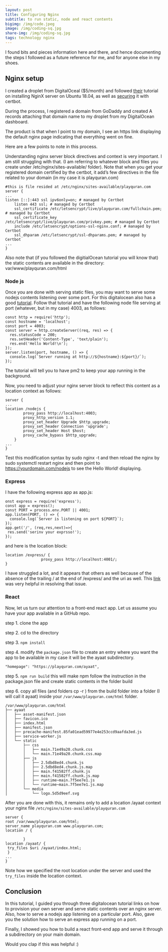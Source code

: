 ```yaml
---
layout: post
title: Configuring Nginx 
subtitle: to run static, node and react contents
bigimg: /img/code.jpeg
image: /img/coding-sq.jpg
share-img: /img/coding-sq.jpg
tags: technology nginx
---
```

I found bits and pieces information here and there, and hence documenting the steps I followed as a future reference for me, and for anyone else in my shoes.

## Nginx setup
I created a droplet from DigitalOceal ($5/month) and followed [their](https://www.digitalocean.com/community/tutorials/how-to-install-nginx-on-ubuntu-18-04) tutorial on installing NginX server on Ubuntu 18.04, as well as [securing](https://www.digitalocean.com/community/tutorials/how-to-secure-nginx-with-let-s-encrypt-on-ubuntu-18-04) it with certbot.

During the process, I registered a domain from GoDaddy and created A records attaching that domain name to my droplet from my DigitalOcean dashboard.

The product is that when I point to my domain, I see an https link displaying the default nginx page indicating that everything went on fine.

Here are a few points to note in this process.

Understanding nginx server block directives and context is very important. I am still struggling with that. (I am referring to whatever block and files you create under /etc/nginx/sites-available/ folder). Note that when you get your registered domain certified by the certbot, it add’s few directives in the file related to your domain (in my case it is playquran.com)

```
#this is file resided at /etc/nginx/sites-available/playquran.com
server {
...
listen [::]:443 ssl ipv6only=on; # managed by Certbot
    listen 443 ssl; # managed by Certbot
    ssl_certificate /etc/letsencrypt/live/playquran.com/fullchain.pem; # managed by Certbot
    ssl_certificate_key /etc/letsencrypt/live/playquran.com/privkey.pem; # managed by Certbot
    include /etc/letsencrypt/options-ssl-nginx.conf; # managed by Certbot
    ssl_dhparam /etc/letsencrypt/ssl-dhparams.pem; # managed by Certbot
...
}
```

Also note that (if you followed the digitialOcean tutorial you will know that) the static contents are available in the directory: var/www/playquran.com/html

### Node js
Once you are done with serving static files, you may want to serve some nodejs contents listening over some port. For this digitalocean also has a good [tutorial](https://www.digitalocean.com/community/tutorials/how-to-set-up-a-node-js-application-for-production-on-ubuntu-18-04). Follow that tutorial and have the following node file serving at port (whatever, but in my case) 4003, as follows:

```
const http = require('http');
const hostname = 'localhost';
const port = 4003;
const server = http.createServer((req, res) => {
  res.statusCode = 200;
  res.setHeader('Content-Type', 'text/plain');
  res.end('Hello World!\n');
});
server.listen(port, hostname, () => {
  console.log(`Server running at http://${hostname}:${port}/`);
});
```

The tutorial will tell you to have pm2 to keep your app running in the background.

Now, you need to adjust your nginx server block to reflect this content as a location context as follows:

```
server {
...
location /nodejs {
        proxy_pass http://localhost:4003;
        proxy_http_version 1.1;
        proxy_set_header Upgrade $http_upgrade;
        proxy_set_header Connection 'upgrade';
        proxy_set_header Host $host;
        proxy_cache_bypass $http_upgrade;
    }
...
}
```

Test this modification syntax by sudo nginx -t and then reload the nginx by sudo systemctl restart nginx and then point to https://yourdomain.com/nodejs to see the Hello World! displaying.

### Express
I have the following express app as app.js:

```
onst express = require('express');
const app = express();
const PORT = process.env.PORT || 4001;
app.listen(PORT, () => {
  console.log(`Server is listening on port ${PORT}`);
});
app.get('/', (req,res,next)=>{
 res.send('serinv your exprsso!');
});
```

and here is the location block:

```
location /express/ {
                proxy_pass http://localhost:4001/;
}
```

I have struggled a lot, and it appears that others as well because of the absence of the trailing / at the end of /express/ and the uri as well. This [link](https://serverfault.com/questions/601332/how-to-configure-nginx-so-it-works-with-express) was very helpful in resolving that issue.

### React
Now, let us turn our attention to a front-end react app. Let us assume you have your app available in a GitHub repo.

step 1. clone the app

step 2. cd to the directory

step 3. `npm install`

step 4. modify the `package.json` file to create an entry where you want the app to be available in my case it will be the ayaat subdirectory.

```
"homepage": "https://playquran.com/ayaat",
```
step 5. `npm run build` this will make npm follow the instruction in the package.json file and create static contents in the folder build

step 6. copy all files (and folders cp -r ) from the build folder into a folder (I will call it ayaat) inside your `/var/www/playquran.com/html` folder.

```
/var/www/playquran.com/html
├── ayaat
│   ├── asset-manifest.json
│   ├── favicon.ico
│   ├── index.html
│   ├── manifest.json
│   ├── precache-manifest.85fa01ead59977e4e253ccd9aafda3ed.js
│   ├── service-worker.js
│   └── static
│       ├── css
│       │   ├── main.71e49a20.chunk.css
│       │   └── main.71e49a20.chunk.css.map
│       ├── js
│       │   ├── 2.5dbd8ed4.chunk.js
│       │   ├── 2.5dbd8ed4.chunk.js.map
│       │   ├── main.f41582ff.chunk.js
│       │   ├── main.f41582ff.chunk.js.map
│       │   ├── runtime~main.7f5ee7e1.js
│       │   └── runtime~main.7f5ee7e1.js.map
│       └── media
│           └── logo.5d5d9eef.svg

```

After you are done with this, it remains only to add a location /ayaat context your nginx file `/etc/nginx/sites-available/playquran.com`

```
server {
root /var/www/playquran.com/html;
server_name playquran.com www.playquran.com;
location / {

        }
location /ayaat/ {
 try_files $uri /ayaat/index.html;
 }
...
}
```

Note how we specified the root location under the server and used the `try_files` inside the location context.

## Conclusion
In this tutorial, I guided you through three digitalocean tutorial links on how to provision your own server and serve static contents over an nginx server. Also, how to serve a nodejs app listening on a particular port. Also, gave you the solution how to serve an express app running on a port.

Finally, I showed you how to build a react front-end app and serve it through a subdirectory on your main domain.

Would you clap if this was helpful :)